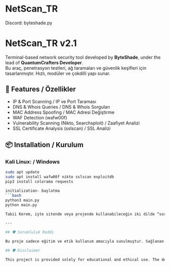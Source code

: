 # NetScan_TR
Discord: byteshade.py
# NetScan_TR v2.1

Terminal-based network security tool developed by **ByteShade**, under the lead of **QuantumCrafters Developer**.  
Bu araç, penetrasyon testleri, ağ taramaları ve güvenlik keşifleri için tasarlanmıştır. Hızlı, modüler ve çokdilli yapı sunar.

## 🚀 Features / Özellikler
- IP & Port Scanning / IP ve Port Taraması  
- DNS & Whois Queries / DNS & Whois Sorguları  
- MAC Address Spoofing / MAC Adresi Değiştirme  
- WAF Detection (wafw00f)  
- Vulnerability Scanning (Nikto, Searchsploit) / Zaafiyet Analizi  
- SSL Certificate Analysis (sslscan) / SSL Analizi  

## 📦 Installation / Kurulum

### Kali Linux: / Windows 
```bash
sudo apt update
sudo apt install wafw00f nikto sslscan exploitdb
pip3 install colorama requests

initialization- başlatma
```bash
python3 main.py
python main.py

Tabii Kerem, işte sitende veya projende kullanabileceğin iki dilde “sorumluluk reddi” metni. Hem sade hem profesyonel dursun istedim:

---

## 🛡️ Sorumluluk Reddi

Bu proje sadece eğitim ve etik kullanım amacıyla sunulmuştur. Sağlanan bilgilerden ve araçlardan doğabilecek herhangi bir yasal, teknik veya kişisel sonuçtan geliştirici(ler) sorumlu tutulamaz. Kullanıcı, aracı kendi sorumluluğu altında kullanmayı kabul eder.

## 🛡️ Disclaimer

This project is provided solely for educational and ethical use. The developer(s) shall not be held liable for any legal, technical, or personal consequences resulting from the use of the tools or information provided. The user agrees to use the tool at their own risk.
